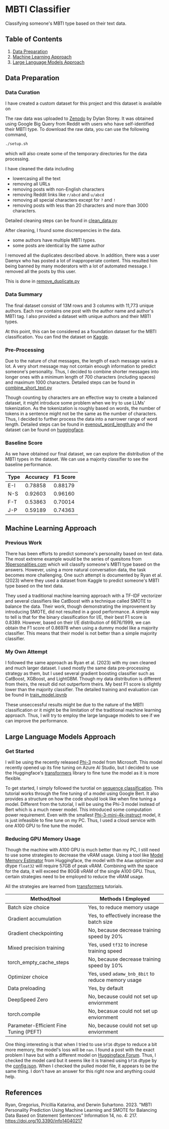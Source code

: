 # MBTI Classifier 

Classifying someone's MBTI type based on their text data.

## Table of Contents
1. [Data Preparation](#data-preparation)
2. [Machine Learning Approach](#machine-learning-approach)
3. [Large Language Models Approach](#large-language-models-approach)

## Data Preparation

### Data Curation 

I have created a custom dataset for this project and this dataset is available on 

The raw data was uploaded to [Zenodo](https://zenodo.org/records/1482951) by Dylan Storey. 
It was obtained using Google Big Query from Reddit with users who have self-identified their MBTI type. 
To download the raw data, you can use the following command,

```bash
./setup.sh
```

which will also create some of the temporary directories for the data processing.

I have cleaned the data including 
- lowercasing all the text
- removing all URLs 
- removing posts with non-English characters
- removing Reddit links like `r/abcd` and `u/abcd`
- removing all special characters except for `?` and `!`
- removing posts with less than 20 characters and more than 3000 characters. 

Detailed cleaning steps can be found in [clean_data.py](./preprocessing/clean_data.py)


After cleaning, I found some discrenpencies in the data. 
- some authors have multiple MBTI types. 
- some posts are identical by the same author

I removed all the duplicates described above. 
In addition, there was a user Daenyx who has posted a lot of inapproperiate content.
This resulted him being banned by many moderators with a lot of automated message. 
I removed all the posts by this user.

This is done in [remove_duplicate.py](./preprocessing/remove_duplicate.py)

### Data Summary

The final dataset consist of 13M rows and 3 columns with 11,773 unique authors. 
Each row contains one post with the author name and author's MBTI tag. 
I also provided a dataset with unique authors and their MBTI types.

At this point, this can be considered as a foundation dataset for the MBTI classification. You can find the dataset on [Kaggle](https://www.kaggle.com/datasets/minhaozhang1/reddit-mbti-dataset).

### Pre-Processing 

Due to the nature of chat messages, the length of each message varies a lot. 
A very short message may not contain enough information to predict someone's personality. 
Thus, I decided to combine shorter messages into longer ones with a minimum length of 700 characters (including spaces) and maximum 1000 characters. 
Detailed steps can be found in [combine_short_text.py](./preprocessing/combine_short_text.py)

Though counting by characters are an effective way to create a balanced dataset, it might introduce some problem when we try to use LLMs' tokenization. 
As the tokenization is roughly based on words, the number of tokens in a sentence might not be the same as the number of characters. 
Thus, I decided to further process the data into a narrower range of word length. 
Detailed steps can be found in [evenout_word_length.py](./preprocessing/evenout_word_length.py) and the dataset can be found on [huggingface](https://huggingface.co/datasets/minhaozhang/mbti). 

### Baseline Score

As we have obtained our final dataset, we can explore the distribution of the MBTI types in the dataset. 
We can use a majority classifier to see the baseline performance. 

| Type | Accuracy | F1 Score |
| ---- | -------- | -------- |
| E-I  | 0.78858  | 0.88179  |
| N-S  | 0.92603  | 0.96160  |
| F-T  | 0.53863  | 0.70014  |
| J-P  | 0.59189  | 0.74363  |


## Machine Learning Approach 

### Previous Work

There has been efforts to predict someone's personality based on text data. 
The most extreme example would be the series of quesitons from [16personalities.com](https://www.16personalities.com/) which will classify someone's MBTI type based on the answers. 
However, using a more natural conversation data, the task becomes more challenging. One such attempt is documented by Ryan et al. (2023) where they used a dataset from Kaggle to predict someone's MBTI type based on the text data. 

They used a traditional machine learning approach with a TF-IDF vectorizer and several classifiers like CatBoost with a technique called SMOTE to balance the data. 
Their work, though demonstrating the improvement by introducing SMOTE, did not resulted in a good performance. 
A simple way to tell is that for the binary classification for I/E, their best F1 score is 0.8389. 
However, based on their I/E distribution of 6676/1999, we can obtain the F1 score of 0.86978 when using a dummy model like a majority classifier. 
This means that their model is not better than a simple majority classifier.

### My Own Attempt 

I followed the same approach as Ryan et al. (2023) with my own cleaned and much larger dataset. 
I used mostly the same data pre-processing strategy as them, but I used several gradient boosting classifier such as CatBoost, XGBoost, and LightGBM. 
Though my data distribution is different from theirs, the result did not outperform theirs. 
My best F1 score is slightly lower than the majority classifier. 
The detailed training and evaluation can be found in [train_model.ipynb](./ml/train_model.ipynb)

These unseccessful results might be due to the nature of the MBTI classification or it might be the limitation of the traditional machine learning approach. 
Thus, I will try to employ the large language models to see if we can improve the performance. 


## Large Language Models Approach

### Get Started

I will be using the recently released [Phi-3](https://azure.microsoft.com/en-us/blog/introducing-phi-3-redefining-whats-possible-with-slms/) model from Microsoft. 
This model recently opened up its fine tuning on Azure AI Studio, but I decided to use the Huggingface's [transformers](https://huggingface.co/transformers/) library to fine tune the model as it is more flexible. 

To get started, I simply followed the turotial on [sequence classification](https://huggingface.co/docs/transformers/en/tasks/sequence_classification). 
This tutorial works through the fine tuning of a model using Google Bert. 
It also provides a structure on how the code should look like when fine tuning a model. 
Different from the tutorial, I will be using the Phi-3 model instead of Bert which is a much newer model. 
This introduced some computation power requirement. 
Even with the smallest [Phi-3-mini-4k-instruct](https://huggingface.co/microsoft/Phi-3-mini-4k-instruct) model, it is just infeasible to fine tune on my PC. 
Thus, I used a cloud service with one A100 GPU to fine tune the model. 

### Reducing GPU Memory Usage

Though the machine with A100 GPU is much better than my PC, I still need to use some strategies to decrease the vRAM usage. 
Using a tool like [Model Memory Estimator](https://huggingface.co/spaces/hf-accelerate/model-memory-usage) from Huggingface, the model with the `Adam` optimizer and dtype `float32` will require 57GB of peak vRAM. 
Combining with the space for the data, it will exceed the 80GB vRAM of the single A100 GPU. 
Thus, certain strategies need to be employed to reduce the vRAM usage. 

All the strategies are learned from [transformers](https://huggingface.co/docs/transformers/perf_train_gpu_one) tutorials. 

| Method/tool                            | Methods I Employed                                |
| -------------------------------------- | ------------------------------------------------- |
| Batch size choice                      | Yes, to reduce memory usage                       |
| Gradient accumulation                  | Yes, to effectively increase the batch size       |
| Gradient checkpointing                 | No, because decrease training speed by 20%        |
| Mixed precision training               | Yes, used `tf32` to increse training speed        |
| torch_empty_cache_steps                | No, because decrease training speed by 10%        |
| Optimizer choice                       | Yes, used `adamw_bnb_8bit` to reduce memory usage |
| Data preloading                        | Yes, by default                                   |
| DeepSpeed Zero                         | No, because could not set up enviornment          |
| torch.compile                          | No, becasue could not set up enviornment          |
| Parameter-Efficient Fine Tuning (PEFT) | No, because could not set up enviornment          |

One thing interesting is that when I tried to use `bf16` dtype to reduce a bit more memory, the model's loss will be `nan`. 
I found a post with the exact problem I have but with a different model on [Huggingface Forum](https://discuss.huggingface.co/t/training-loss-0-0-validation-loss-nan/27950). 
Thus, I checked the model card but it seems like it is trained using `bf16` dtype by the [config.json](https://huggingface.co/microsoft/Phi-3-mini-4k-instruct/blob/main/config.json#L31). 
When I checked the pulled model file, it appears to be the same thing. 
I don't have an answer for this right now and anything could help. 


## References

Ryan, Gregorius, Pricillia Katarina, and Derwin Suhartono. 2023. "MBTI Personality Prediction Using Machine Learning and SMOTE for Balancing Data Based on Statement Sentences" Information 14, no. 4: 217. https://doi.org/10.3390/info14040217